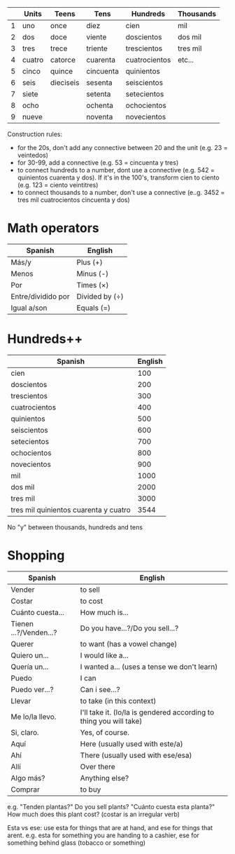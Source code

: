 
|     | Units  | Teens     | Tens      | Hundreds      | Thousands |
| --- | ------ | --------- | --------- | ------------- | --------- |
| 1   | uno    | once      | diez      | cien          | mil       |
| 2   | dos    | doce      | viente    | doscientos    | dos mil   |
| 3   | tres   | trece     | triente   | trescientos   | tres mil  |
| 4   | cuatro | catorce   | cuarenta  | cuatrocientos | etc...    |
| 5   | cinco  | quince    | cincuenta | quinientos    |           |
| 6   | seis   | dieciseis | sesenta   | seiscientos   |           |
| 7   | siete  |           | setenta   | setecientos   |           |
| 8   | ocho   |           | ochenta   | ochocientos   |           |
| 9   | nueve  |           | noventa   | novecientos   |           |
Construction rules:
- for the 20s, don't add any connective between 20 and the unit (e.g. 23 = veintedos)
- for 30-99, add a connective (e.g. 53 = cincuenta y tres)
- to connect hundreds to a number, dont use a connective (e.g. 542 = quinientos cuarenta y dos). If it's in the 100's, transform cien to ciento (e.g. 123 = ciento veintitres)
- to connect thousands to a number, don't use a connective (e..g. 3452 = tres mil cuatrocientos cincuenta y dos)

# Math operators

| Spanish            | English             |
| ------------------ | ------------------- |
| Más/y              | Plus (+)            |
| Menos              | Minus (-)           |
| Por                | Times ($\times$)    |
| Entre/dividido por | Divided by ($\div$) |
| Igual a/son        | Equals (=)          |

# Hundreds++

| Spanish                               | English |
| ------------------------------------- | ------- |
| cien                                  | 100     |
| doscientos                            | 200     |
| trescientos                           | 300     |
| cuatrocientos                         | 400     |
| quinientos                            | 500     |
| seiscientos                           | 600     |
| setecientos                           | 700     |
| ochocientos                           | 800     |
| novecientos                           | 900     |
| mil                                   | 1000    |
| dos mil                               | 2000    |
| tres mil                              | 3000    |
| tres mil quinientos cuarenta y cuatro | 3544    |
No "y" between thousands, hundreds and tens

# Shopping

| Spanish                | English                                                            |
| ---------------------- | ------------------------------------------------------------------ |
| Vender                 | to sell                                                            |
| Costar                 | to cost                                                            |
| Cuánto cuesta...       | How much is...                                                     |
| Tienen ...?/Venden...? | Do you have...?/Do you sell...?                                    |
| Querer                 | to want (has a vowel change)                                       |
| Quiero un...           | I would like a...                                                  |
| Quería un...           | I wanted a... (uses a tense we don't learn)                        |
| Puedo                  | I can                                                              |
| Puedo ver...?          | Can i see...?                                                      |
| Llevar                 | to take (in this context)                                          |
| Me lo/la llevo.        | I'll take it. (lo/la is gendered according to thing you will take) |
| Si, claro.             | Yes, of course.                                                    |
| Aquí                   | Here (usually used with este/a)                                    |
| Ahí                    | There (usually used with ese/esa)                                  |
| Allí                   | Over there                                                         |
| Algo más?              | Anything else?                                                     |
| Comprar                | to buy                                                             |
e.g. "Tenden plantas?"  Do you sell plants?
"Cuánto cuesta esta planta?" How much does this plant cost? (costar is an irregular verb)

Esta vs ese: use esta for things that are at hand, and ese for things that arent. e.g. esta for something you are handing to a cashier, ese for something behind glass (tobacco or something)